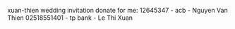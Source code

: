 xuan-thien wedding invitation 
donate for me: 
12645347 - acb - Nguyen Van Thien
02518551401 - tp bank - Le Thi Xuan